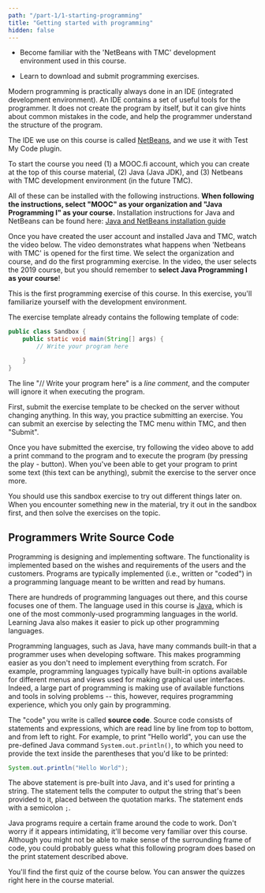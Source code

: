 ```yaml
---
path: "/part-1/1-starting-programming"
title: "Getting started with programming"
hidden: false
---
```


<text-box variant='learningObjectives' name='Learning Objectives'>



- Become familiar with the 'NetBeans with TMC' development environment used in this course.



- Learn to download and submit programming exercises.

</text-box>

<quiz id="ae09155d-d056-5662-9611-f322cd50959d"></quiz>



Modern programming is practically always done in an IDE (integrated development environment). An IDE contains a set of useful tools for the programmer. It does not create the program by itself, but it can give hints about common mistakes in the code, and help the programmer understand the structure of the program.



The IDE we use on this course is called [NetBeans](https://netbeans.apache.org), and we use it with Test My Code plugin.



To start the course you need (1) a MOOC.fi account, which you can create at the top of this course material, (2) Java (Java JDK), and (3) Netbeans with TMC development environment (in the future TMC).

All of these can be installed with the following instructions. **When following the instructions, select "MOOC" as your organization and "Java Programming I" as your course.** Installation instructions for Java and NetBeans can be found here: [Java and NetBeans installation guide](https://www.mooc.fi/en/installation/netbeans)



Once you have created the user account and installed Java and TMC, watch the video below. The video demonstrates what happens when 'Netbeans with TMC' is opened for the first time. We select the organization and course, and do the first programming exercise. In the video, the user selects the 2019 course, but you should remember to **select Java Programming I as your course**!

<youtube id="zvE8XA8D0gE"></youtube>



This is the first programming exercise of this course. In this exercise, you'll familiarize yourself with the development environment.

<programming-exercise name='Sandbox' tmcname='part01-Part01_01.Sandbox'>



The exercise template already contains the following template of code:

```java
public class Sandbox {
    public static void main(String[] args) {
        // Write your program here

    }
}
```



The line "// Write your program here" is a _line comment_, and the computer will ignore it when executing the program.



First, submit the exercise template to be checked on the server without changing anything. In this way, you practice submitting an exercise. You can submit an exercise by selecting the TMC menu within TMC, and then "Submit".



Once you have submitted the exercise, try following the video above to add a print command to the program and to execute the program (by pressing the play - button). When you've been able to get your program to print some text (this text can be anything), submit the exercise to the server once more.



You should use this sandbox exercise to try out different things later on. When you encounter something new in the material, try it out in the sandbox first, and then solve the exercises on the topic.

</programming-exercise>

## Programmers Write Source Code



Programming is designing and implementing software. The functionality is implemented based on the wishes and requirements of the users and the customers. Programs are typically implemented (i.e., written or "coded") in a programming language meant to be written and read by humans.



There are hundreds of programming languages out there, and this course focuses one of them. The language used in this course is [Java](<https://en.wikipedia.org/wiki/Java_(programming_language)>), which is one of the most commonly-used programming languages in the world. Learning Java also makes it easier to pick up other programming languages.



Programming languages, such as Java, have many commands built-in that a programmer uses when developing software. This makes programming easier as you don't need to implement everything from scratch. For example, programming languages typically have built-in options available for different menus and views used for making graphical user interfaces. Indeed, a large part of programming is making use of available functions and tools in solving problems -- this, however, requires programming experience, which you only gain by programming.



The "code" you write is called **source code**. Source code consists of statements and expressions, which are read line by line from top to bottom, and from left to right. For example, to print "Hello world", you can use the pre-defined Java command `System.out.println()`, to which you need to provide the text inside the parentheses that you'd like to be printed:

```java
System.out.println("Hello World");
```



The above statement is pre-built into Java, and it's used for printing a string. The statement tells the computer to output the string that's been provided to it, placed between the quotation marks. The statement ends with a semicolon `;`.



Java programs require a certain frame around the code to work. Don't worry if it appears intimidating, it'll become very familiar over this course. Although you might not be able to make sense of the surrounding frame of code, you could probably guess what this following program does based on the print statement described above.




You'll find the first quiz of the course below. You can answer the quizzes right here in the course material.

<quiz id="398ad482-25d6-5817-8d95-375c4d15452c"></quiz>
